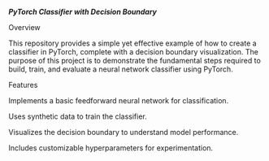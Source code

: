 ***PyTorch Classifier with Decision Boundary***

Overview

This repository provides a simple yet effective example of how to create a classifier in PyTorch, complete with a decision boundary visualization. The purpose of this project is to demonstrate the fundamental steps required to build, train, and evaluate a neural network classifier using PyTorch.

Features

Implements a basic feedforward neural network for classification.

Uses synthetic data to train the classifier.

Visualizes the decision boundary to understand model performance.

Includes customizable hyperparameters for experimentation.
